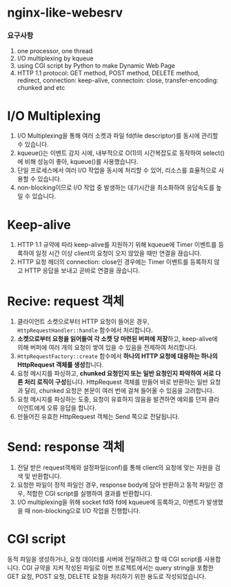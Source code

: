 # nginx-like-webesrv

### 요구사항
1. one processor, one thread
2. I/O multiplexing by kqueue
3. using CGI script by Python to make Dynamic Web Page
4. HTTP 1.1 protocol: GET method, POST method, DELETE method, redirect, connection: keep-alive, connectoin: close, transfer-encoding: chunked and etc

# I/O Multiplexing
1. I/O Multiplexing을 통해 여러 소켓과 파일 fd(file descriptor)를 동시에 관리할 수 있습니다.
2. kqueue()는 이벤트 감지 시에, 내부적으로 O(1)의 시간복잡도로 동작하여 select()에 비해 성능이 좋아, kqueue()를 사용했습니다.
3. 단일 프로세스에서 여러 I/O 작업을 동시에 처리할 수 있어, 리소스를 효율적으로 사용할 수 있습니다.
4. non-blocking이므로 I/O 작업 중 발생하는 대기시간을 최소화하여 응답속도를 높일 수 있습니다.

# Keep-alive
1. HTTP 1.1 규약에 따라 keep-alive를 지원하기 위해 kqueue에 Timer 이벤트를 등록하여 일정 시간 이상 client의 요청이 오지 않았을 때만 연결을 끊습니다.
2. HTTP 요청 헤더의 connection: close인 경우에는 Timer 이벤트를 등록하지 않고 HTTP 응답을 보내고 곧바로 연결을 끊습니다.

# Recive: request 객체
1. 클라이언트 소켓으로부터 HTTP 요청이 들어온 경우, `HttpRequestHandler::handle` 함수에서 처리합니다.
2. **소켓으로부터 요청을 읽어들여 각 소켓 당 마련된 버퍼에 저장**하고, keep-alive에 의해 버퍼에 여러 개의 요청이 쌓여 있을 수 있음을 전제하여 처리합니다.
3. `HttpRequestFactory::create` 함수에서 **하나의 HTTP 요청에 대응하는 하나의 HttpRequest 객체를 생성**합니다.        
4. 요청 메시지를 파싱하고, **chunked 요청인지 또는 일반 요청인지 파악하여 서로 다른 처리 로직이 구성**됩니다. HttpRequest 객체를 만들어 바로 반환하는 일반 요청과 달리, chunked 요청은 본문이 여러 번에 걸쳐 들어올 수 있음을 고려합니다.
6. 요청 메시지를 파싱하는 도중, 요청이 유효하지 않음을 발견하면 예외를 던져 클라이언트에게 오류 응답을 합니다.
7. 만들어진 유효한 HttpRequest 객체는 Send 쪽으로 전달됩니다.

# Send: response 객체
1. 전달 받은 request객체와 설정파일(conf)를 통해 client의 요청에 맞는 자원을 검색 및 반환합니다.
2. 요청한 파일이 정적 파일인 경우, response body에 담아 반환하고 동적 파일인 경우, 적합한 CGI script를 실행하여 결과를 반환합니다.
3. I/O multiplexing을 위해 socket fd와 fd에 kqueue에 등록하고, 이벤트가 발생했을 때 non-blocking으로 I/O 작업을 진행합니다.

# CGI script
동적 파일을 생성하거나, 요청 데이터를 서버에 전달하려고 할 때 CGI script를 사용합니다.
CGI 규약을 지켜 작성된 파일로 이번 프로젝트에서는 query string을 포함한 GET 요청, POST 요청, DELETE 요청을 처리하기 위한 용도로 작성되었습니다.
